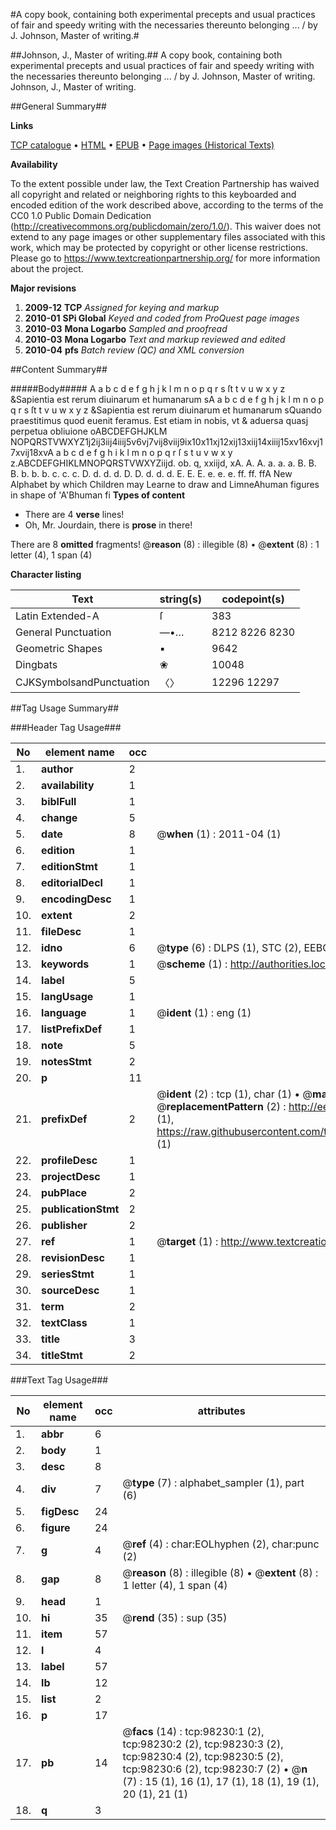 #A copy book, containing both experimental precepts and usual practices of fair and speedy writing with the necessaries thereunto belonging ... / by J. Johnson, Master of writing.#

##Johnson, J., Master of writing.##
A copy book, containing both experimental precepts and usual practices of fair and speedy writing with the necessaries thereunto belonging ... / by J. Johnson, Master of writing.
Johnson, J., Master of writing.

##General Summary##

**Links**

[TCP catalogue](http://www.ota.ox.ac.uk/tcp/)  • 
[HTML](http://tei.it.ox.ac.uk/tcp/Texts-HTML/free/A46/A46903.html)  • 
[EPUB](http://tei.it.ox.ac.uk/tcp/Texts-EPUB/free/A46/A46903.epub) • 
[Page images (Historical Texts)](https://historicaltexts.jisc.ac.uk/eebo-13165462e)

**Availability**

To the extent possible under law, the Text Creation Partnership has waived all copyright and related or neighboring rights to this keyboarded and encoded edition of the work described above, according to the terms of the CC0 1.0 Public Domain Dedication (http://creativecommons.org/publicdomain/zero/1.0/). This waiver does not extend to any page images or other supplementary files associated with this work, which may be protected by copyright or other license restrictions. Please go to https://www.textcreationpartnership.org/ for more information about the project.

**Major revisions**

1. __2009-12__ __TCP__ *Assigned for keying and markup*
1. __2010-01__ __SPi Global__ *Keyed and coded from ProQuest page images*
1. __2010-03__ __Mona Logarbo__ *Sampled and proofread*
1. __2010-03__ __Mona Logarbo__ *Text and markup reviewed and edited*
1. __2010-04__ __pfs__ *Batch review (QC) and XML conversion*

##Content Summary##

#####Body#####
A a b c d e f g h j k l m n o p q r s ſt t v u w x y z &Sapientia est rerum diuinarum et humanarum sA a b c d e f g h j k l m n o p q r s ſt t v u w x y z &Sapientia est rerum diuinarum et humanarum sQuando praestitimus quod euenit feramus. Est etiam in nobis, vt & aduersa quasj perpetua obliuione oABCDEFGHJKLM
NOPQRSTVWXYZ1j2ij3iij4iiij5v6vj7vij8viij9ix10x11xj12xij13xiij14xiiij15xv16xvj17xvij18xvA a b c d e f g h i k l m n o p q r ſ s t u v w x y z.ABCDEFGHIKLMNOPQRSTVWXYZiijd. ob. q, xxiijd, xA. A. A. a. a. a. B. B. B. b. b. b. c. c. c. D. d. d. d.
D. D. d. d. d. E. E. E. e. e. e. ff. ff. ffA New Alphabet by which Children may Learne to draw and LimneAhuman figures in shape of 'A'Bhuman fi
**Types of content**

  * There are 4 **verse** lines!
  * Oh, Mr. Jourdain, there is **prose** in there!

There are 8 **omitted** fragments! 
 @__reason__ (8) : illegible (8)  •  @__extent__ (8) : 1 letter (4), 1 span (4)

**Character listing**


|Text|string(s)|codepoint(s)|
|---|---|---|
|Latin Extended-A|ſ|383|
|General Punctuation|—•…|8212 8226 8230|
|Geometric Shapes|▪|9642|
|Dingbats|❀|10048|
|CJKSymbolsandPunctuation|〈〉|12296 12297|

##Tag Usage Summary##

###Header Tag Usage###

|No|element name|occ|attributes|
|---|---|---|---|
|1.|__author__|2||
|2.|__availability__|1||
|3.|__biblFull__|1||
|4.|__change__|5||
|5.|__date__|8| @__when__ (1) : 2011-04 (1)|
|6.|__edition__|1||
|7.|__editionStmt__|1||
|8.|__editorialDecl__|1||
|9.|__encodingDesc__|1||
|10.|__extent__|2||
|11.|__fileDesc__|1||
|12.|__idno__|6| @__type__ (6) : DLPS (1), STC (2), EEBO-CITATION (1), OCLC (1), VID (1)|
|13.|__keywords__|1| @__scheme__ (1) : http://authorities.loc.gov/ (1)|
|14.|__label__|5||
|15.|__langUsage__|1||
|16.|__language__|1| @__ident__ (1) : eng (1)|
|17.|__listPrefixDef__|1||
|18.|__note__|5||
|19.|__notesStmt__|2||
|20.|__p__|11||
|21.|__prefixDef__|2| @__ident__ (2) : tcp (1), char (1)  •  @__matchPattern__ (2) : ([0-9\-]+):([0-9IVX]+) (1), (.+) (1)  •  @__replacementPattern__ (2) : http://eebo.chadwyck.com/downloadtiff?vid=$1&page=$2 (1), https://raw.githubusercontent.com/textcreationpartnership/Texts/master/tcpchars.xml#$1 (1)|
|22.|__profileDesc__|1||
|23.|__projectDesc__|1||
|24.|__pubPlace__|2||
|25.|__publicationStmt__|2||
|26.|__publisher__|2||
|27.|__ref__|1| @__target__ (1) : http://www.textcreationpartnership.org/docs/. (1)|
|28.|__revisionDesc__|1||
|29.|__seriesStmt__|1||
|30.|__sourceDesc__|1||
|31.|__term__|2||
|32.|__textClass__|1||
|33.|__title__|3||
|34.|__titleStmt__|2||


###Text Tag Usage###

|No|element name|occ|attributes|
|---|---|---|---|
|1.|__abbr__|6||
|2.|__body__|1||
|3.|__desc__|8||
|4.|__div__|7| @__type__ (7) : alphabet_sampler (1), part (6)|
|5.|__figDesc__|24||
|6.|__figure__|24||
|7.|__g__|4| @__ref__ (4) : char:EOLhyphen (2), char:punc (2)|
|8.|__gap__|8| @__reason__ (8) : illegible (8)  •  @__extent__ (8) : 1 letter (4), 1 span (4)|
|9.|__head__|1||
|10.|__hi__|35| @__rend__ (35) : sup (35)|
|11.|__item__|57||
|12.|__l__|4||
|13.|__label__|57||
|14.|__lb__|12||
|15.|__list__|2||
|16.|__p__|17||
|17.|__pb__|14| @__facs__ (14) : tcp:98230:1 (2), tcp:98230:2 (2), tcp:98230:3 (2), tcp:98230:4 (2), tcp:98230:5 (2), tcp:98230:6 (2), tcp:98230:7 (2)  •  @__n__ (7) : 15 (1), 16 (1), 17 (1), 18 (1), 19 (1), 20 (1), 21 (1)|
|18.|__q__|3||
